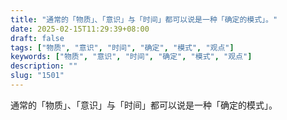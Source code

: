 ```yaml
---
title: "通常的「物质」、「意识」与「时间」都可以说是一种「确定的模式」。"
date: 2025-02-15T11:29:39+08:00
draft: false
tags: ["物质", "意识", "时间", "确定", "模式", "观点"]
keywords: ["物质", "意识", "时间", "确定", "模式", "观点"]
description: ""
slug: "1501"
---
```


通常的「物质」、「意识」与「时间」都可以说是一种「确定的模式」。